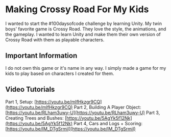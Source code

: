 # Making Crossy Road For My Kids

I wanted to start the #100daysofcode challenge by learning Unity. My twin boys' favorite game is Crossy Road. They love the style, the animations, and the gameplay. I wanted to learn Unity and make them their own version of Crossy Road with them as playable characters. 

## Important Information

I do not own this game or it's name in any way. I simply made a game for my kids to play based on characters I created for them. 

## Video Tutorials

Part 1, Setup: [https://youtu.be/mIfHkzgr9CQ](https://youtu.be/mIfHkzgr9CQ)
Part 2, Building A Player Object: [https://youtu.be/RLham3uwy-U](https://youtu.be/RLham3uwy-U)
Part 3, Creating Trees and Bushes: [https://youtu.be/5AgYk5f12Nk](https://youtu.be/5AgYk5f12Nk)
Part 4, Cars and Logs + Scoring: [https://youtu.be/IM_DTgSrmiI](https://youtu.be/IM_DTgSrmiI)
